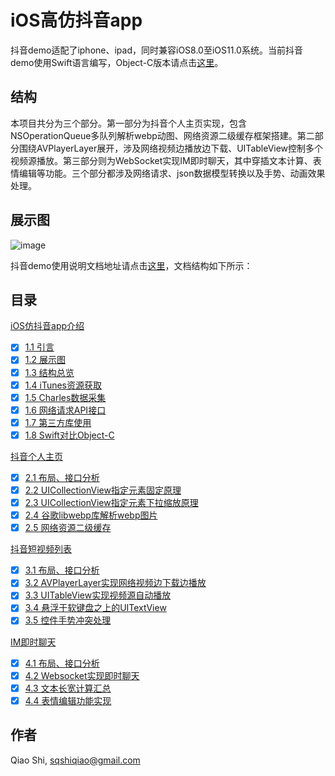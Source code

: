 # iOS高仿抖音app 

抖音demo适配了iphone、ipad，同时兼容iOS8.0至iOS11.0系统。当前抖音demo使用Swift语言编写，Object-C版本请点击[这里](https://github.com/sshiqiao/douyin-ios-objectc)。

## 结构

本项目共分为三个部分。第一部分为抖音个人主页实现，包含NSOperationQueue多队列解析webp动图、网络资源二级缓存框架搭建。第二部分围绕AVPlayerLayer展开，涉及网络视频边播放边下载、UITableView控制多个视频源播放。第三部分则为WebSocket实现IM即时聊天，其中穿插文本计算、表情编辑等功能。三个部分都涉及网络请求、json数据模型转换以及手势、动画效果处理。

## 展示图

![image](https://github.com/sshiqiao/douyin-ios-objectc/cblob/master/screenshot/demo1.png)

抖音demo使用说明文档地址请点击[这里](https://sshiqiao.github.io/document/douyin-swift.html)，文档结构如下所示：

## 目录

[iOS仿抖音app介绍](https://sshiqiao.github.io/document/douyin-swift.html#1)
- [x] [1.1 引言](https://sshiqiao.github.io/document/douyin-swift.html#1.1)
- [x] [1.2 展示图](https://sshiqiao.github.io/document/douyin-swift.html#1.2)
- [x] [1.3 结构总览](https://sshiqiao.github.io/document/douyin-swift.html#1.3)
- [x] [1.4 iTunes资源获取](https://sshiqiao.github.io/document/douyin-swift.html#1.4)
- [x] [1.5 Charles数据采集](https://sshiqiao.github.io/document/douyin-swift.html#1.5)
- [x] [1.6 网络请求API接口](https://sshiqiao.github.io/document/douyin-swift.html#1.6)
- [x] [1.7 第三方库使用](https://sshiqiao.github.io/document/douyin-swift.html#1.7)
- [x] [1.8 Swift对比Object-C](https://sshiqiao.github.io/document/douyin-swift.html#1.8)

[抖音个人主页](https://sshiqiao.github.io/document/douyin-swift.html#2)
- [x] [2.1 布局、接口分析](https://sshiqiao.github.io/document/douyin-swift.html#2.1)
- [x] [2.2 UICollectionView指定元素固定原理](https://sshiqiao.github.io/document/douyin-swift.html#2.2)
- [x] [2.3 UICollectionView指定元素下拉缩放原理](https://sshiqiao.github.io/document/douyin-swift.html#2.3)
- [x] [2.4 谷歌libwebp库解析webp图片](https://sshiqiao.github.io/document/douyin-swift.html#2.4)
- [x] [2.5 网络资源二级缓存](https://sshiqiao.github.io/document/douyin-swift.html#2.5)

[抖音短视频列表](https://sshiqiao.github.io/document/douyin-swift.html#3)
- [x] [3.1 布局、接口分析](https://sshiqiao.github.io/document/douyin-swift.html#3.1)
- [x] [3.2 AVPlayerLayer实现网络视频边下载边播放](https://sshiqiao.github.io/document/douyin-swift.html#3.2)
- [x] [3.3 UITableView实现视频源自动播放](https://sshiqiao.github.io/document/douyin-swift.html#3.3)
- [x] [3.4 悬浮于软键盘之上的UITextView](https://sshiqiao.github.io/document/douyin-swift.html#3.4)
- [x] [3.5 控件手势冲突处理](https://sshiqiao.github.io/document/douyin-swift.html#3.5)

[IM即时聊天](https://sshiqiao.github.io/document/douyin-swift.html#4)
- [x] [4.1 布局、接口分析](https://sshiqiao.github.io/document/douyin-swift.html#4.1)
- [x] [4.2 Websocket实现即时聊天](https://sshiqiao.github.io/document/douyin-swift.html#4.2)
- [x] [4.3 文本长宽计算汇总](https://sshiqiao.github.io/document/douyin-swift.html#4.3)
- [x] [4.4 表情编辑功能实现](https://sshiqiao.github.io/document/douyin-swift.html#4.4)

## 作者

Qiao Shi, [sqshiqiao@gmail.com](sqshiqiao@gmail.com)  
